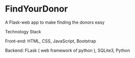 # FindYourDonor
A Flask-web app to make finding the donors easy

Technology Stack    

Front-end: HTML, CSS, JavaScript, Bootstrap

Backend: FLask ( web framework of python ), SQLite3, Python
